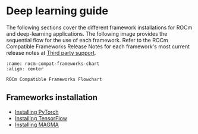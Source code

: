 # Deep learning guide

The following sections cover the different framework installations for ROCm and
deep-learning applications. The following image provides
the sequential flow for the use of each framework. Refer to the ROCm Compatible
Frameworks Release Notes for each framework's most current release notes at
[Third party support](../about/compatibility/3rd-party-support-matrix.md).

```{figure} ../data/tutorials/install/magma-install/magma005.png
:name: rocm-compat-frameworks-chart
:align: center

ROCm Compatible Frameworks Flowchart
```

## Frameworks installation

* [Installing PyTorch](../tutorials/install/pytorch-install)
* [Installing TensorFlow](../tutorials/install/tensorflow-install)
* [Installing MAGMA](../tutorials/install/magma-install)
